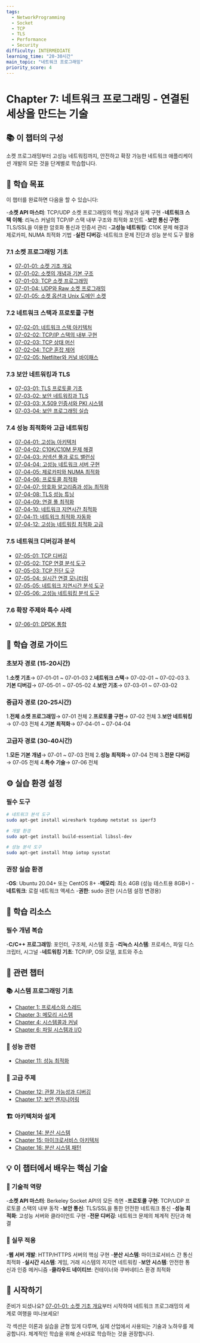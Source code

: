 ```yaml
---
tags:
  - NetworkProgramming
  - Socket
  - TCP
  - TLS
  - Performance
  - Security
difficulty: INTERMEDIATE
learning_time: "20-30시간"
main_topic: "네트워크 프로그래밍"
priority_score: 4
---
```


# Chapter 7: 네트워크 프로그래밍 - 연결된 세상을 만드는 기술

## 📚 이 챕터의 구성

소켓 프로그래밍부터 고성능 네트워킹까지, 안전하고 확장 가능한 네트워크 애플리케이션 개발의 모든 것을 단계별로 학습합니다.

## 🎯 학습 목표

이 챕터를 완료하면 다음을 할 수 있습니다:

-**소켓 API 마스터**: TCP/UDP 소켓 프로그래밍의 핵심 개념과 실제 구현
-**네트워크 스택 이해**: 리눅스 커널의 TCP/IP 스택 내부 구조와 최적화 포인트
-**보안 통신 구현**: TLS/SSL을 이용한 암호화 통신과 인증서 관리
-**고성능 네트워킹**: C10K 문제 해결과 제로카피, NUMA 최적화 기법
-**실전 디버깅**: 네트워크 문제 진단과 성능 분석 도구 활용

### 7.1 소켓 프로그래밍 기초

- [07-01-01: 소켓 기초 개요](./07-01-01-socket-basics.md)
- [07-01-02: 소켓의 개념과 기본 구조](./07-01-02-socket-fundamentals.md)
- [07-01-03: TCP 소켓 프로그래밍](./07-01-03-tcp-programming.md)
- [07-01-04: UDP와 Raw 소켓 프로그래밍](./07-01-04-udp-raw-sockets.md)
- [07-01-05: 소켓 옵션과 Unix 도메인 소켓](./07-01-05-socket-options-unix.md)

### 7.2 네트워크 스택과 프로토콜 구현

- [07-02-01: 네트워크 스택 아키텍처](./07-02-01-network-stack-architecture.md)
- [07-02-02: TCP/IP 스택의 내부 구현](./07-02-02-tcp-ip-stack.md)
- [07-02-03: TCP 상태 머신](./07-02-03-tcp-state-machine.md)
- [07-02-04: TCP 혼잡 제어](./07-02-04-tcp-congestion-control.md)
- [07-02-05: Netfilter와 커널 바이패스](./07-02-05-netfilter-kernel-bypass.md)

### 7.3 보안 네트워킹과 TLS

- [07-03-01: TLS 프로토콜 기초](./07-03-01-tls-protocol-fundamentals.md)
- [07-03-02: 보안 네트워킹과 TLS](./07-03-02-secure-networking.md)
- [07-03-03: X.509 인증서와 PKI 시스템](./07-03-03-certificates-pki.md)
- [07-03-04: 보안 프로그래밍 실습](./07-03-04-secure-programming.md)

### 7.4 성능 최적화와 고급 네트워킹

- [07-04-01: 고성능 아키텍처](./07-04-01-high-performance-architecture.md)
- [07-04-02: C10K/C10M 문제 해결](./07-04-02-c10k-scaling-solutions.md)
- [07-04-03: 커넥션 풀과 로드 밸런싱](./07-04-03-connection-pool-load-balancing.md)
- [07-04-04: 고성능 네트워크 서버 구현](./07-04-04-high-performance-networking.md)
- [07-04-05: 제로카피와 NUMA 최적화](./07-04-05-zerocopy-numa-optimization.md)
- [07-04-06: 프로토콜 최적화](./07-04-06-protocol-optimization.md)
- [07-04-07: 암호화 알고리즘과 성능 최적화](./07-04-07-crypto-performance.md)
- [07-04-08: TLS 성능 튜닝](./07-04-08-tls-optimization.md)
- [07-04-09: 연결 풀 최적화](./07-04-09-connection-pool-optimization.md)
- [07-04-10: 네트워크 지연시간 최적화](./07-04-10-network-latency-optimization.md)
- [07-04-11: 네트워크 최적화 자동화](./07-04-11-optimization-automation.md)
- [07-04-12: 고성능 네트워킹 최적화 고급](./07-04-12-high-performance-networking-advanced.md)

### 7.5 네트워크 디버깅과 분석

- [07-05-01: TCP 디버깅](./07-05-01-tcp-debugging.md)
- [07-05-02: TCP 연결 분석 도구](./07-05-02-tcp-analysis-tools.md)
- [07-05-03: TCP 진단 도구](./07-05-03-tcp-diagnostic-tools.md)
- [07-05-04: 실시간 연결 모니터링](./07-05-04-realtime-connection-monitoring.md)
- [07-05-05: 네트워크 지연시간 분석 도구](./07-05-05-latency-analysis-tools.md)
- [07-05-06: 고성능 네트워킹 분석 도구](./07-05-06-high-performance-analysis-tool.md)

### 7.6 확장 주제와 특수 사례

- [07-06-01: DPDK 통합](./07-06-01-dpdk-integration.md)

## 🎯 학습 경로 가이드

### 초보자 경로 (15-20시간)

1.**소켓 기초**→ 07-01-01 ~ 07-01-03
2.**네트워크 스택**→ 07-02-01 ~ 07-02-03
3.**기본 디버깅**→ 07-05-01 ~ 07-05-02
4.**보안 기초**→ 07-03-01 ~ 07-03-02

### 중급자 경로 (20-25시간)

1.**전체 소켓 프로그래밍**→ 07-01 전체
2.**프로토콜 구현**→ 07-02 전체
3.**보안 네트워킹**→ 07-03 전체
4.**기본 최적화**→ 07-04-01 ~ 07-04-04

### 고급자 경로 (30-40시간)

1.**모든 기본 개념**→ 07-01 ~ 07-03 전체
2.**성능 최적화**→ 07-04 전체
3.**전문 디버깅**→ 07-05 전체
4.**특수 기술**→ 07-06 전체

## ⚙️ 실습 환경 설정

### 필수 도구

```bash
# 네트워크 분석 도구
sudo apt-get install wireshark tcpdump netstat ss iperf3

# 개발 환경
sudo apt-get install build-essential libssl-dev

# 성능 분석 도구
sudo apt-get install htop iotop sysstat
```

### 권장 실습 환경

-**OS**: Ubuntu 20.04+ 또는 CentOS 8+
-**메모리**: 최소 4GB (성능 테스트용 8GB+)
-**네트워크**: 로컬 네트워크 액세스
-**권한**: sudo 권한 (시스템 설정 변경용)

## 📖 학습 리소스

### 필수 개념 복습

-**C/C++ 프로그래밍**: 포인터, 구조체, 시스템 호출
-**리눅스 시스템**: 프로세스, 파일 디스크립터, 시그널
-**네트워킹 기초**: TCP/IP, OSI 모델, 포트와 주소

## 🔗 관련 챕터

### 📚 시스템 프로그래밍 기초

- [Chapter 1: 프로세스와 스레드](../chapter-01-process-thread/index.md)
- [Chapter 3: 메모리 시스템](../chapter-03-memory-system/index.md)
- [Chapter 4: 시스템콜과 커널](../chapter-04-syscall-kernel/index.md)
- [Chapter 6: 파일 시스템과 I/O](../chapter-06-file-io/index.md)

### 🚀 성능 관련  

- [Chapter 11: 성능 최적화](../chapter-11-performance-optimization/index.md)

### 🔧 고급 주제

- [Chapter 12: 관찰 가능성과 디버깅](../chapter-12-observability-debugging/index.md)
- [Chapter 17: 보안 엔지니어링](../chapter-17-security-engineering/index.md)

### 🏗️ 아키텍처와 설계

- [Chapter 14: 분산 시스템](../chapter-14-distributed-systems/index.md)
- [Chapter 15: 마이크로서비스 아키텍처](../chapter-15-microservices-architecture/index.md)
- [Chapter 16: 분산 시스템 패턴](../chapter-16-distributed-system-patterns/index.md)

## 💡 이 챕터에서 배우는 핵심 기술

### 🔧 기술적 역량

-**소켓 API 마스터**: Berkeley Socket API의 모든 측면
-**프로토콜 구현**: TCP/UDP 프로토콜 스택의 내부 동작
-**보안 통신**: TLS/SSL을 통한 안전한 네트워크 통신
-**성능 최적화**: 고성능 서버와 클라이언트 구현
-**전문 디버깅**: 네트워크 문제의 체계적 진단과 해결

### 🎯 실무 적용

-**웹 서버 개발**: HTTP/HTTPS 서버의 핵심 구현
-**분산 시스템**: 마이크로서비스 간 통신 최적화
-**실시간 시스템**: 게임, 거래 시스템의 저지연 네트워킹
-**보안 시스템**: 안전한 통신과 인증 메커니즘
-**클라우드 네이티브**: 컨테이너와 쿠버네티스 환경 최적화

## 🚀 시작하기

준비가 되셨나요? [07-01-01: 소켓 기초 개요](./07-01-01-socket-basics.md)부터 시작하여 네트워크 프로그래밍의 세계로 여행을 떠나보세요!

각 섹션은 이론과 실습을 균형 있게 다루며, 실제 산업에서 사용되는 기술과 노하우를 제공합니다. 체계적인 학습을 위해 순서대로 학습하는 것을 권장합니다.

